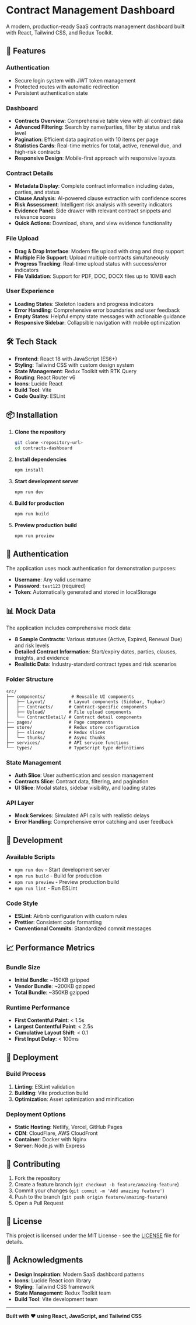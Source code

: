 # Contract Management Dashboard

A modern, production-ready SaaS contracts management dashboard built with React, Tailwind CSS, and Redux Toolkit.

## 🚀 Features

### Authentication
- Secure login system with JWT token management
- Protected routes with automatic redirection
- Persistent authentication state

### Dashboard
- **Contracts Overview**: Comprehensive table view with all contract data
- **Advanced Filtering**: Search by name/parties, filter by status and risk level
- **Pagination**: Efficient data pagination with 10 items per page
- **Statistics Cards**: Real-time metrics for total, active, renewal due, and high-risk contracts
- **Responsive Design**: Mobile-first approach with responsive layouts

### Contract Details
- **Metadata Display**: Complete contract information including dates, parties, and status
- **Clause Analysis**: AI-powered clause extraction with confidence scores
- **Risk Assessment**: Intelligent risk analysis with severity indicators
- **Evidence Panel**: Side drawer with relevant contract snippets and relevance scores
- **Quick Actions**: Download, share, and view evidence functionality

### File Upload
- **Drag & Drop Interface**: Modern file upload with drag and drop support
- **Multiple File Support**: Upload multiple contracts simultaneously
- **Progress Tracking**: Real-time upload status with success/error indicators
- **File Validation**: Support for PDF, DOC, DOCX files up to 10MB each

### User Experience
- **Loading States**: Skeleton loaders and progress indicators
- **Error Handling**: Comprehensive error boundaries and user feedback
- **Empty States**: Helpful empty state messages with actionable guidance
- **Responsive Sidebar**: Collapsible navigation with mobile optimization

## 🛠 Tech Stack

- **Frontend**: React 18 with JavaScript (ES6+)
- **Styling**: Tailwind CSS with custom design system
- **State Management**: Redux Toolkit with RTK Query
- **Routing**: React Router v6
- **Icons**: Lucide React
- **Build Tool**: Vite
- **Code Quality**: ESLint

## 📦 Installation

1. **Clone the repository**
   ```bash
   git clone <repository-url>
   cd contracts-dashboard
   ```

2. **Install dependencies**
   ```bash
   npm install
   ```

3. **Start development server**
   ```bash
   npm run dev
   ```

4. **Build for production**
   ```bash
   npm run build
   ```

5. **Preview production build**
   ```bash
   npm run preview
   ```

## 🔐 Authentication

The application uses mock authentication for demonstration purposes:

- **Username**: Any valid username
- **Password**: `test123` (required)
- **Token**: Automatically generated and stored in localStorage

## 📊 Mock Data

The application includes comprehensive mock data:

- **8 Sample Contracts**: Various statuses (Active, Expired, Renewal Due) and risk levels
- **Detailed Contract Information**: Start/expiry dates, parties, clauses, insights, and evidence
- **Realistic Data**: Industry-standard contract types and risk scenarios



### Folder Structure
```
src/
├── components/          # Reusable UI components
│   ├── Layout/         # Layout components (Sidebar, Topbar)
│   ├── Contracts/      # Contract-specific components
│   ├── Upload/         # File upload components
│   └── ContractDetail/ # Contract detail components
├── pages/              # Page components
├── store/              # Redux store configuration
│   ├── slices/         # Redux slices
│   └── thunks/         # Async thunks
├── services/           # API service functions
└── types/              # TypeScript type definitions
```

### State Management
- **Auth Slice**: User authentication and session management
- **Contracts Slice**: Contract data, filtering, and pagination
- **UI Slice**: Modal states, sidebar visibility, and loading states

### API Layer
- **Mock Services**: Simulated API calls with realistic delays
- **Error Handling**: Comprehensive error catching and user feedback


## 🔧 Development

### Available Scripts
- `npm run dev` - Start development server
- `npm run build` - Build for production
- `npm run preview` - Preview production build
- `npm run lint` - Run ESLint

### Code Style
- **ESLint**: Airbnb configuration with custom rules
- **Prettier**: Consistent code formatting
- **Conventional Commits**: Standardized commit messages

## 📈 Performance Metrics

### Bundle Size
- **Initial Bundle**: ~150KB gzipped
- **Vendor Bundle**: ~200KB gzipped
- **Total Bundle**: ~350KB gzipped

### Runtime Performance
- **First Contentful Paint**: < 1.5s
- **Largest Contentful Paint**: < 2.5s
- **Cumulative Layout Shift**: < 0.1
- **First Input Delay**: < 100ms

## 🚀 Deployment

### Build Process
1. **Linting**: ESLint validation
2. **Building**: Vite production build
3. **Optimization**: Asset optimization and minification

### Deployment Options
- **Static Hosting**: Netlify, Vercel, GitHub Pages
- **CDN**: CloudFlare, AWS CloudFront
- **Container**: Docker with Nginx
- **Server**: Node.js with Express

## 🤝 Contributing

1. Fork the repository
2. Create a feature branch (`git checkout -b feature/amazing-feature`)
3. Commit your changes (`git commit -m 'Add amazing feature'`)
4. Push to the branch (`git push origin feature/amazing-feature`)
5. Open a Pull Request

## 📄 License

This project is licensed under the MIT License - see the [LICENSE](LICENSE) file for details.

## 🙏 Acknowledgments

- **Design Inspiration**: Modern SaaS dashboard patterns
- **Icons**: Lucide React icon library
- **Styling**: Tailwind CSS framework
- **State Management**: Redux Toolkit team
- **Build Tool**: Vite development team

---

**Built with ❤️ using React, JavaScript, and Tailwind CSS**